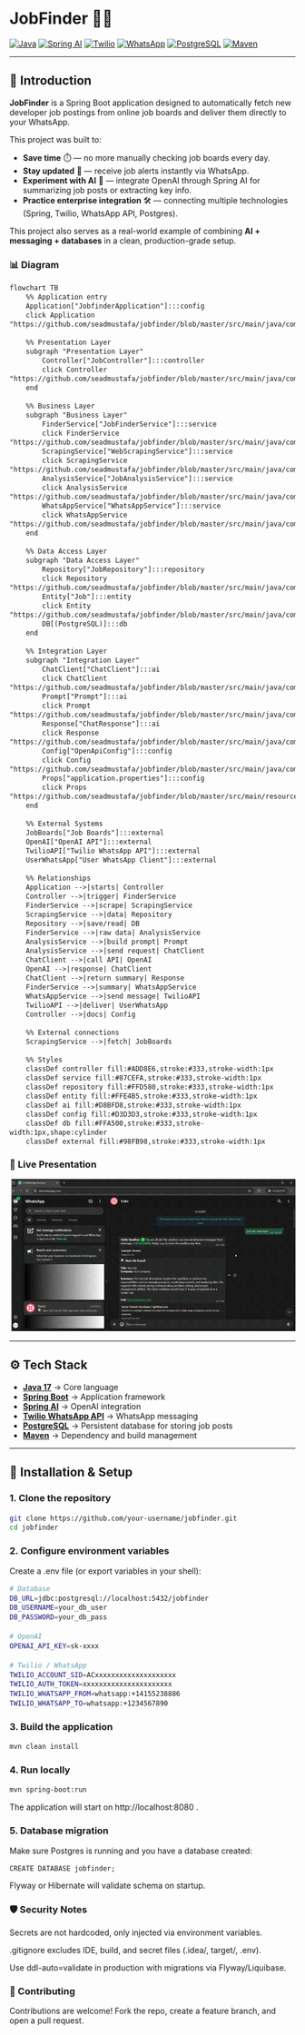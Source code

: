 # JobFinder 🔎💼

[![Java](https://img.shields.io/badge/Java-17-007396?logo=openjdk&logoColor=white)](https://www.oracle.com/java/)
[![Spring AI](https://img.shields.io/badge/Spring%20AI-6DB33F?logo=spring&logoColor=white)](https://docs.spring.io/spring-ai/reference/)
[![Twilio](https://img.shields.io/badge/Twilio-Voice%20%2F%20SMS%20%2F%20WhatsApp-F22F46?logo=twilio&logoColor=white)](https://www.twilio.com/)
[![WhatsApp](https://img.shields.io/badge/WhatsApp-Business%20API-25D366?logo=whatsapp&logoColor=white)](https://www.whatsapp.com/business/)
[![PostgreSQL](https://img.shields.io/badge/PostgreSQL-Database-4169E1?logo=postgresql&logoColor=white)](https://www.postgresql.org/)
[![Maven](https://img.shields.io/badge/Maven-Build%20Tool-C71A36?logo=apache-maven&logoColor=white)](https://maven.apache.org/)

---

## 📖 Introduction

**JobFinder** is a Spring Boot application designed to automatically fetch new developer job postings from online job boards and deliver them directly to your WhatsApp.  

This project was built to:
- **Save time** ⏱️ — no more manually checking job boards every day.  
- **Stay updated** 📲 — receive job alerts instantly via WhatsApp.  
- **Experiment with AI** 🤖 — integrate OpenAI through Spring AI for summarizing job posts or extracting key info.  
- **Practice enterprise integration** 🛠️ — connecting multiple technologies (Spring, Twilio, WhatsApp API, Postgres).  

This project also serves as a real-world example of combining **AI + messaging + databases** in a clean, production-grade setup.

### 📊 Diagram

``` mermaid
flowchart TB
    %% Application entry
    Application["JobfinderApplication"]:::config
    click Application "https://github.com/seadmustafa/jobfinder/blob/master/src/main/java/com/ai/finder/JobfinderApplication.java"

    %% Presentation Layer
    subgraph "Presentation Layer"
        Controller["JobController"]:::controller
        click Controller "https://github.com/seadmustafa/jobfinder/blob/master/src/main/java/com/ai/finder/controller/JobController.java"
    end

    %% Business Layer
    subgraph "Business Layer"
        FinderService["JobFinderService"]:::service
        click FinderService "https://github.com/seadmustafa/jobfinder/blob/master/src/main/java/com/ai/finder/service/JobFinderService.java"
        ScrapingService["WebScrapingService"]:::service
        click ScrapingService "https://github.com/seadmustafa/jobfinder/blob/master/src/main/java/com/ai/finder/service/WebScrapingService.java"
        AnalysisService["JobAnalysisService"]:::service
        click AnalysisService "https://github.com/seadmustafa/jobfinder/blob/master/src/main/java/com/ai/finder/service/JobAnalysisService.java"
        WhatsAppService["WhatsAppService"]:::service
        click WhatsAppService "https://github.com/seadmustafa/jobfinder/blob/master/src/main/java/com/ai/finder/service/WhatsAppService.java"
    end

    %% Data Access Layer
    subgraph "Data Access Layer"
        Repository["JobRepository"]:::repository
        click Repository "https://github.com/seadmustafa/jobfinder/blob/master/src/main/java/com/ai/finder/repository/JobRepository.java"
        Entity["Job"]:::entity
        click Entity "https://github.com/seadmustafa/jobfinder/blob/master/src/main/java/com/ai/finder/entity/Job.java"
        DB[(PostgreSQL)]:::db
    end

    %% Integration Layer
    subgraph "Integration Layer"
        ChatClient["ChatClient"]:::ai
        click ChatClient "https://github.com/seadmustafa/jobfinder/blob/master/src/main/java/com/ai/finder/ai/ChatClient.java"
        Prompt["Prompt"]:::ai
        click Prompt "https://github.com/seadmustafa/jobfinder/blob/master/src/main/java/com/ai/finder/ai/Prompt.java"
        Response["ChatResponse"]:::ai
        click Response "https://github.com/seadmustafa/jobfinder/blob/master/src/main/java/com/ai/finder/ai/ChatResponse.java"
        Config["OpenApiConfig"]:::config
        click Config "https://github.com/seadmustafa/jobfinder/blob/master/src/main/java/com/ai/finder/config/OpenApiConfig.java"
        Props["application.properties"]:::config
        click Props "https://github.com/seadmustafa/jobfinder/blob/master/src/main/resources/application.properties"
    end

    %% External Systems
    JobBoards["Job Boards"]:::external
    OpenAI["OpenAI API"]:::external
    TwilioAPI["Twilio WhatsApp API"]:::external
    UserWhatsApp["User WhatsApp Client"]:::external

    %% Relationships
    Application -->|starts| Controller
    Controller -->|trigger| FinderService
    FinderService -->|scrape| ScrapingService
    ScrapingService -->|data| Repository
    Repository -->|save/read| DB
    FinderService -->|raw data| AnalysisService
    AnalysisService -->|build prompt| Prompt
    AnalysisService -->|send request| ChatClient
    ChatClient -->|call API| OpenAI
    OpenAI -->|response| ChatClient
    ChatClient -->|return summary| Response
    FinderService -->|summary| WhatsAppService
    WhatsAppService -->|send message| TwilioAPI
    TwilioAPI -->|deliver| UserWhatsApp
    Controller -->|docs| Config

    %% External connections
    ScrapingService -->|fetch| JobBoards

    %% Styles
    classDef controller fill:#ADD8E6,stroke:#333,stroke-width:1px
    classDef service fill:#87CEFA,stroke:#333,stroke-width:1px
    classDef repository fill:#FFD580,stroke:#333,stroke-width:1px
    classDef entity fill:#FFE4B5,stroke:#333,stroke-width:1px
    classDef ai fill:#D8BFD8,stroke:#333,stroke-width:1px
    classDef config fill:#D3D3D3,stroke:#333,stroke-width:1px
    classDef db fill:#FFA500,stroke:#333,stroke-width:1px,shape:cylinder
    classDef external fill:#98FB98,stroke:#333,stroke-width:1px
```

### 🎥 Live Presentation 

![](https://github.com/seadmustafa/JobFinder/blob/master/src/main/resources/images/image.gif)


---

## ⚙️ Tech Stack

- **[Java 17](https://www.oracle.com/java/)** → Core language  
- **[Spring Boot](https://spring.io/projects/spring-boot)** → Application framework  
- **[Spring AI](https://docs.spring.io/spring-ai/reference/)** → OpenAI integration  
- **[Twilio WhatsApp API](https://www.twilio.com/whatsapp)** → WhatsApp messaging  
- **[PostgreSQL](https://www.postgresql.org/)** → Persistent database for storing job posts  
- **[Maven](https://maven.apache.org/)** → Dependency and build management  

---

## 🚀 Installation & Setup

### 1. Clone the repository
```bash
git clone https://github.com/your-username/jobfinder.git
cd jobfinder
```



### 2. Configure environment variables

Create a .env file (or export variables in your shell):

```bash
# Database
DB_URL=jdbc:postgresql://localhost:5432/jobfinder
DB_USERNAME=your_db_user
DB_PASSWORD=your_db_pass

# OpenAI
OPENAI_API_KEY=sk-xxxx

# Twilio / WhatsApp
TWILIO_ACCOUNT_SID=ACxxxxxxxxxxxxxxxxxxxx
TWILIO_AUTH_TOKEN=xxxxxxxxxxxxxxxxxxxxxx
TWILIO_WHATSAPP_FROM=whatsapp:+14155238886
TWILIO_WHATSAPP_TO=whatsapp:+1234567890
```

### 3. Build the application

```bash
mvn clean install
```

### 4. Run locally

```bash
mvn spring-boot:run
```

The application will start on http://localhost:8080
.

### 5. Database migration

Make sure Postgres is running and you have a database created:

```
CREATE DATABASE jobfinder;
```

Flyway or Hibernate will validate schema on startup.




### 🛡️ Security Notes

Secrets are not hardcoded, only injected via environment variables.

.gitignore excludes IDE, build, and secret files (.idea/, target/, .env).

Use ddl-auto=validate in production with migrations via Flyway/Liquibase.

### 🤝 Contributing

Contributions are welcome! Fork the repo, create a feature branch, and open a pull request.
